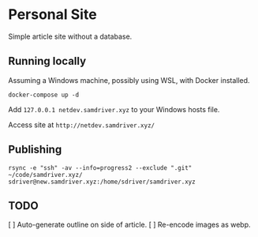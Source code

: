 # Personal Site

Simple article site without a database.

## Running locally
Assuming a Windows machine, possibly using WSL, with Docker installed.

`docker-compose up -d`

Add `127.0.0.1 netdev.samdriver.xyz` to your Windows hosts file.

Access site at `http://netdev.samdriver.xyz/`

## Publishing
```
rsync -e "ssh" -av --info=progress2 --exclude ".git" ~/code/samdriver.xyz/ sdriver@new.samdriver.xyz:/home/sdriver/samdriver.xyz
```

## TODO
[ ] Auto-generate outline on side of article.
[ ] Re-encode images as webp.
